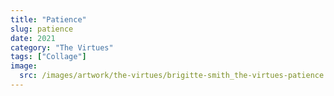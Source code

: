 ```yaml
---
title: "Patience"
slug: patience
date: 2021
category: "The Virtues"
tags: ["Collage"]
image:
  src: /images/artwork/the-virtues/brigitte-smith_the-virtues-patience.jpg
---
```

